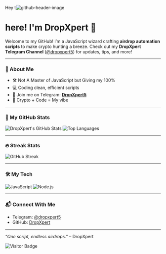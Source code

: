 Hey t![github-header-image](https://github.com/user-attachments/assets/12fde475-38bc-463e-8bed-eeed9caf98f5)
# here! I'm DropXpert 👋

Welcome to my GitHub! I’m a JavaScript wizard crafting **airdrop automation scripts** to make crypto hunting a breeze. Check out my **DropXpert Telegram Channel** ([@dropxpert5](https://t.me/dropxpert5)) for updates, tips, and more!

---

### 🌟 About Me
- 🛠️ Not A Master of JavaScript but Giving my 100%
- 💻 Coding clean, efficient scripts
- 📩 Join me on Telegram: **[DropXpert5](https://t.me/dropxpert5)**
- 🚀 Crypto + Code = My vibe

---

### 🚀 My GitHub Stats
![DropXpert's GitHub Stats](https://github-readme-stats.vercel.app/api?username=DropXpert&show_icons=true&theme=midnight-purple)
![Top Languages](https://github-readme-stats.vercel.app/api/top-langs/?username=DropXpert&layout=compact&theme=midnight-purple)

---

### 🔥 Streak Stats
![GitHub Streak](https://github-readme-streak-stats.herokuapp.com/?user=DropXpert&theme=midnight-purple)

---

### 🛠️ My Tech
![JavaScript](https://img.shields.io/badge/-JavaScript-F7DF1E?style=flat&logo=javascript&logoColor=black)
![Node.js](https://img.shields.io/badge/-Node.js-339933?style=flat&logo=node.js&logoColor=white)

---

### 📬 Connect With Me
- Telegram: [@dropxpert5](https://t.me/dropxpert5)
- GitHub: [DropXpert](https://github.com/DropXpert)

---

*“One script, endless airdrops.”* – DropXpert

![Visitor Badge](https://visitor-badge.laobi.icu/badge?page_id=DropXpert.DropXpert)
